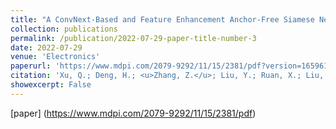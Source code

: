 ```yaml
---
title: "A ConvNext-Based and Feature Enhancement Anchor-Free Siamese Network for Visual Tracking"
collection: publications
permalink: /publication/2022-07-29-paper-title-number-3
date: 2022-07-29
venue: 'Electronics'
paperurl: 'https://www.mdpi.com/2079-9292/11/15/2381/pdf?version=1659612234'
citation: 'Xu, Q.; Deng, H.; <u>Zhang, Z.</u>; Liu, Y.; Ruan, X.; Liu, G. A ConvNext-Based and Feature Enhancement Anchor-Free Siamese Network for Visual Tracking. Electronics 2022, 11, 2381.'
showexcerpt: False
---
```

[paper]
(https://www.mdpi.com/2079-9292/11/15/2381/pdf)